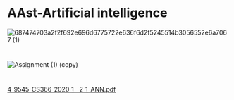 # AAst-Artificial intelligence


![687474703a2f2f692e696d6775722e636f6d2f5245514b3056552e6a7067 (1)](https://user-images.githubusercontent.com/39864308/73569340-e2305400-4472-11ea-8198-7845442862a6.jpg)

#
![Assignment (1) (copy)](https://user-images.githubusercontent.com/39864308/81486660-884fdf00-9256-11ea-8740-8bc370c5655f.jpg)

#


[4_9545_CS366_2020_1__2_1_ANN.pdf](https://github.com/3bHussein/AAst-Computer-Science/files/4604750/4_9545_CS366_2020_1__2_1_ANN.pdf)
